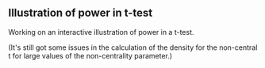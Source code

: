 ## Illustration of power in t-test

Working on an interactive illustration of power in a t-test.

(It's still got some issues in the calculation of the density for the
non-central t for large values of the non-centrality parameter.)
